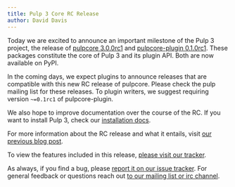```yaml
---
title: Pulp 3 Core RC Release
author: David Davis
---
```


Today we are excited to announce an important milestone of the Pulp 3 project, the release of
[pulpcore 3.0.0rc1](https://pypi.org/project/pulpcore/3.0.0rc1/) and [pulpcore-plugin
0.1.0rc1](https://pypi.org/project/pulpcore-plugin/0.1.0rc1/). These packages constitute the core of
Pulp 3 and its plugin API. Both are now available on PyPI.

In the coming days, we expect plugins to announce releases that are compatible with this new RC
release of pulpcore. Please check the pulp mailing list for these releases. To plugin writers, we
suggest requiring version `~=0.1rc1` of pulpcore-plugin.

We also hope to improve documentation over the course of the RC. If you want to install Pulp 3,
check our [installation
docs](https://docs.pulpproject.org/en/3.0/nightly/installation/instructions.html).

For more information about the RC release and what it entails, visit [our previous
blog post](https://pulpproject.org/2019/01/30/pulp-3-rc-information/).

To view the features included in this release, [please visit our tracker](https://tinyurl.com/pulp3release).

As always, if you find a bug, please [report it on our issue
tracker](https://pulp.plan.io/issues/new). For general feedback or questions reach out [to our
mailing list or irc channel](https://pulpproject.org/help/).
